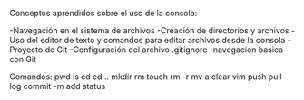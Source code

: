 Conceptos aprendidos sobre el uso de la consola:

-Navegación en el sistema de archivos
-Creación de directorios y archivos
-Uso del editor de texto y comandos para editar archivos desde la consola
-Proyecto de Git
-Configuración del archivo .gitignore
-navegacion basica con Git

Comandos:
pwd
ls
cd
cd ..
mkdir
rm
touch
rm -r
mv
a
clear
vim
push
pull
log
commit -m
add
status
